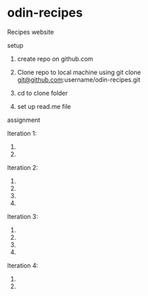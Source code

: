 # odin-recipes
Recipes website

setup
1. create repo on github.com

2.  Clone repo to local machine using git clone git@github.com:username/odin-recipes.git

3. cd to clone folder 

4. set up read.me file 

assignment

Iteration 1:

1.

2.

Iteration 2:

1.

2.

3.

4.

Iteration 3: 


1.

2.

3.

4.

Iteration 4:

1.

2.